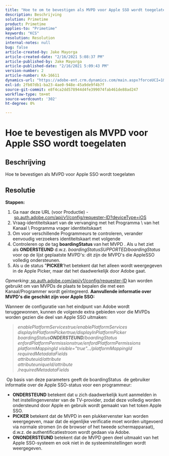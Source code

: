 ```yaml
---
title: "Hoe te om te bevestigen als MVPD voor Apple SSO wordt toegelaten"
description: Beschrijving
solution: Primetime
product: Primetime
applies-to: "Primetime"
keywords: "KCS"
resolution: Resolution
internal-notes: null
bug: false
article-created-by: Jake Mayorga
article-created-date: "2/16/2021 5:08:37 PM"
article-published-by: Jake Mayorga
article-published-date: "2/16/2021 5:09:43 PM"
version-number: 2
article-number: KA-16611
dynamics-url: "https://adobe-ent.crm.dynamics.com/main.aspx?forceUCI=1&pagetype=entityrecord&etn=knowledgearticle&id=4bf38297-7970-eb11-a812-00224809a536"
exl-id: 2fb07db1-ba23-4ae0-948e-45a9de9f4b7f
source-git-commit: e8f4ca2dd578944d4fe399074fab461de88ad247
workflow-type: tm+mt
source-wordcount: '302'
ht-degree: 0%

---
```


# Hoe te bevestigen als MVPD voor Apple SSO wordt toegelaten

## Beschrijving


Hoe te bevestigen als MVPD voor Apple SSO wordt toegelaten


## Resolutie

<b>Stappen:</b>
1. Ga naar deze URL (voor Productie) - [sp.auth.adobe.com/api/v1/config/requester-ID?deviceType=iOS](http://sp.auth.adobe.com/api/v1/config/ABC?deviceType=iOS)
2. Vraag-identiteitskaart van de vervanging met het Programma \ van het Kanaal \ Programma vrager identiteitskaart
3. Om voor verschillende Programmeurs te controleren, verander eenvoudig verzoekers identiteitskaart met volgende
4. Controleren op de tag <b>boardingStatus </b>van<b> </b>het MVPD . Als u het ziet als <b>ONDERSTEUND</b> d.w.z. *boardingStatusSUPPORTED/boardingStatus* voor op de lijst geplaatste MVPD&#39;s: dit zijn de MVPD&#39;s die AppleSSO volledig ondersteunen.
5. Als u de status &quot;<b>PICKER</b>&#39;het betekent dat het alleen wordt weergegeven in de Apple Picker, maar dat het daadwerkelijk door Adobe gaat.


*Opmerking:*[ sp.auth.adobe.com/api/v1/config/requester-ID](http://sp.auth.adobe.com/api/v1/config/ABC?deviceType=iOS) kan worden gebruikt om van MVPDs de plaats te bepalen die met een Kanaal/Programmer wordt geïntegreerd.  <b>Aanvullende informatie over MVPD&#39;s die geschikt zijn voor Apple SSO:</b>

Wanneer de configuratie van het eindpunt van Adobe wordt teruggewonnen, kunnen de volgende extra gebieden voor die MVPDs worden gezien die deel van Apple SSO uitmaken:


> *enablePlatformServicestrue/enablePlatformServices<br>displayInPlatformPickertrue/displayInPlatformPicker<br>boardingStatus<b>ONDERSTEUND</b>/boardingStatus<br>enfordPlatformPermissionstrue/enfordPlatformPermissions<br>platformMappingId visible=&quot;true&quot;.../platformMappingId<br>requiredMetadataFields<br>attributeuid/attribute<br>attributeuniqueId/attribute<br>/requiredMetadataFields*


&#x200B; Op basis van deze parameters geeft de boardingStatus &#x200B; de gebruiker informatie over de Apple SSO-status voor een programmeur:

- <b>ONDERSTEUND</b>&#x200B; betekent dat u zich daadwerkelijk kunt aanmelden in het instellingenvenster van de TV-provider, zodat deze volledig worden ondersteund door Apple en gebruik wordt gemaakt van het token Apple SSO.
- <b>PICKER</b>&#x200B; betekent dat de MVPD in een plukkervenster kan worden weergegeven, maar dat de eigenlijke verificatie moet worden uitgevoerd via normale stromen (in de browser of het tweede schermapparaat), d.w.z. de authentificatiestroom wordt gedaan via Adobe.
- <b>ONONDERSTEUND</b>&#x200B; betekent dat de MVPD geen deel uitmaakt van het Apple SSO-systeem en ook niet in de systeeminstellingen wordt weergegeven.

